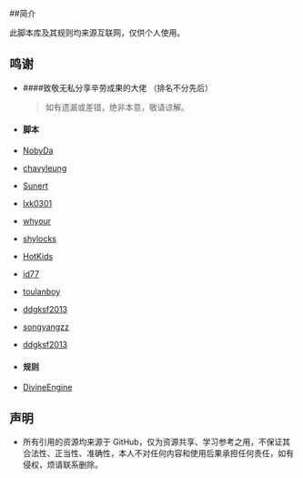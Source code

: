 ##简介

此脚本库及其规则均来源互联网，仅供个人使用。

## 鸣谢

- ####致敬无私分享辛劳成果的大佬 （排名不分先后）

  > 如有遗漏或差错，绝非本意，敬请谅解。
 
 - #### 脚本

  - [NobyDa](https://github.com/NobyDa/Script/tree/master)
  - [chavyleung](https://github.com/chavyleung/scripts/tree/master)
  - [Sunert](https://github.com/Sunert/Scripts/tree/master)
  - [lxk0301](https://github.com/lxk0301/jd_scripts/tree/master)
  - [whyour](https://github.com/whyour/hundun/tree/master)
  - [shylocks](https://github.com/shylocks/Loon)
  - [HotKids](https://github.com/HotKids/Rules/tree/master)
  - [id77](https://github.com/id77/QuantumultX/tree/master)
  - [toulanboy](https://github.com/toulanboy/scripts/tree/master)
  - [ddgksf2013](https://github.com/ddgksf2013/Cuttlefish)
  - [songyangzz](https://github.com/songyangzz/QuantumultX/tree/master)  
  - [ddgksf2013](https://github.com/ddgksf2013/Cuttlefish)
 
 - #### 规则

  - [DivineEngine](https://github.com/DivineEngine/Profiles/tree/master)  

  ## 声明

- 所有引用的资源均来源于 GitHub，仅为资源共享、学习参考之用，不保证其合法性、正当性、准确性，本人不对任何内容和使用后果承担任何责任，如有侵权，烦请联系删除。
